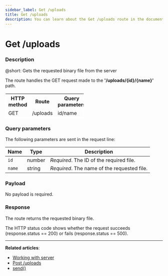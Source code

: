 ```yaml
---
sidebar_label: Get /uploads
title: Get /uploads
description: You can learn about the Get /uploads route in the documentation of the DHTMLX JavaScript Event Calendar library. Browse developer guides and API reference, try out code examples and live demos, and download a free 30-day evaluation version of DHTMLX Event Calendar.
---
```


# Get /uploads

### Description

@short: Gets the requested binary file from the server

The route handles the GET request made to the **'/uploads/{id}/{name}'** path.

<table style="border: 1px solid white; border-collapse: collapse; width:50%">
<thead style="border: 1px solid white; border-collapse: collapse;">
<th style="width:25%">HTTP method</th>
<th style="width:25%">Route</th>
<th style="width:25%">Query parameters</th>
</thead>
<tbody style="border: 1px solid white; border-collapse: collapse">
<tr>
<td>GET</td>
<td>/uploads</td>
<td>id/name</td>
</tr>
</tbody>
</table>

### Query parameters

The following parameters are sent in the request line:

| Name       | Type        | Description |
| ----------- | ----------- | ----------- |
| `id`       |  number   | *Required*. The ID of the required file.|
| `name`       |  string  | *Required*. The name of the requested file.|

### Payload

No payload is required.


### Response

The route returns the requested binary file. 


The HTTP status code shows whether the request succeeds (response.status == 200) or fails (response.status == 500).

---

**Related articles**: 

- [Working with server](guides/working_with_server.md)
- [Post /uploads](api/provider/rest_routes/Post_routes/js_eventcalendar_postupload_route.md)
- [send()](api/provider/rest_methods/js_eventcalendar_send_method.md)